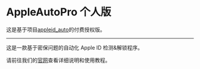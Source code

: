# AppleAutoPro 个人版
这是基于项目[appleid_auto](https://github.com/pplulee/appleid_auto)的付费授权版。

---

这是一款基于密保问题的自动化 Apple ID 检测&解锁程序。

请前往我们的[官网](https://appleauto.pro/)查看详细说明和使用教程。
